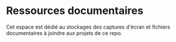 # Ressources documentaires
Cet espace est dédié au stockages des captures d'écran et fichiers documentaires à joindre aux projets de ce repo.
